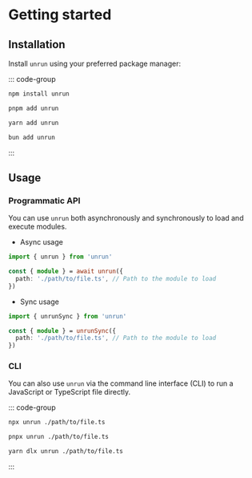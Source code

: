 # Getting started

## Installation

Install `unrun` using your preferred package manager:

::: code-group

```sh [npm]
npm install unrun
```

```sh [pnpm]
pnpm add unrun
```

```sh [yarn]
yarn add unrun
```

```sh [bun]
bun add unrun
```

:::

## Usage

### Programmatic API

You can use `unrun` both asynchronously and synchronously to load and execute modules.

- Async usage

```ts
import { unrun } from 'unrun'

const { module } = await unrun({
  path: './path/to/file.ts', // Path to the module to load
})
```

- Sync usage

```ts
import { unrunSync } from 'unrun'

const { module } = unrunSync({
  path: './path/to/file.ts', // Path to the module to load
})
```

### CLI

You can also use `unrun` via the command line interface (CLI) to run a JavaScript or TypeScript file directly.

::: code-group

```sh [npm]
npx unrun ./path/to/file.ts
```

```sh [pnpm]
pnpx unrun ./path/to/file.ts
```

```sh [yarn]
yarn dlx unrun ./path/to/file.ts
```

:::
